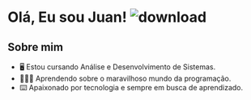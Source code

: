 # Olá, Eu sou Juan! ![download](https://github.com/user-attachments/assets/b0cc1f63-3261-4a28-a1a4-2996cb641230)



## Sobre mim                     




 - 🖥 Estou cursando Análise e Desenvolvimento de Sistemas.                     
 - 👨🏼‍💻 Aprendendo sobre o maravilhoso mundo da programação. 
 - ⌨️ Apaixonado por tecnologia e sempre em busca de aprendizado.


